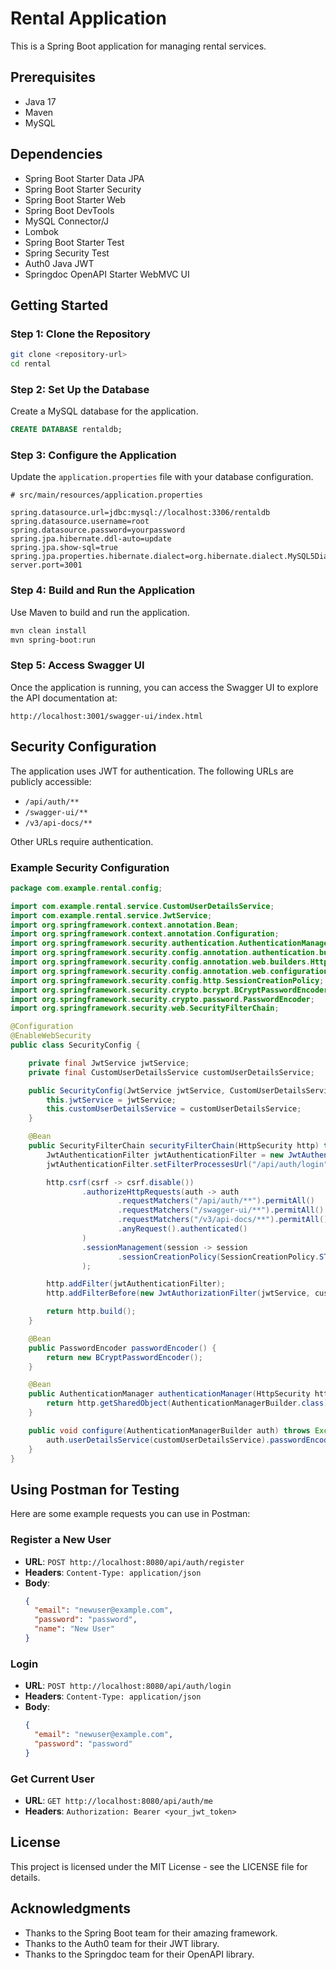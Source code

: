 # Rental Application

This is a Spring Boot application for managing rental services.

## Prerequisites

- Java 17
- Maven
- MySQL

## Dependencies

- Spring Boot Starter Data JPA
- Spring Boot Starter Security
- Spring Boot Starter Web
- Spring Boot DevTools
- MySQL Connector/J
- Lombok
- Spring Boot Starter Test
- Spring Security Test
- Auth0 Java JWT
- Springdoc OpenAPI Starter WebMVC UI

## Getting Started

### Step 1: Clone the Repository

```bash
git clone <repository-url>
cd rental
```

### Step 2: Set Up the Database

Create a MySQL database for the application.

```sql
CREATE DATABASE rentaldb;
```

### Step 3: Configure the Application

Update the `application.properties` file with your database configuration.

```properties
# src/main/resources/application.properties

spring.datasource.url=jdbc:mysql://localhost:3306/rentaldb
spring.datasource.username=root
spring.datasource.password=yourpassword
spring.jpa.hibernate.ddl-auto=update
spring.jpa.show-sql=true
spring.jpa.properties.hibernate.dialect=org.hibernate.dialect.MySQL5Dialect
server.port=3001
```

### Step 4: Build and Run the Application

Use Maven to build and run the application.

```bash
mvn clean install
mvn spring-boot:run
```

### Step 5: Access Swagger UI

Once the application is running, you can access the Swagger UI to explore the API documentation at:

```
http://localhost:3001/swagger-ui/index.html
```

## Security Configuration

The application uses JWT for authentication. The following URLs are publicly accessible:

- `/api/auth/**`
- `/swagger-ui/**`
- `/v3/api-docs/**`

Other URLs require authentication.

### Example Security Configuration

```java
package com.example.rental.config;

import com.example.rental.service.CustomUserDetailsService;
import com.example.rental.service.JwtService;
import org.springframework.context.annotation.Bean;
import org.springframework.context.annotation.Configuration;
import org.springframework.security.authentication.AuthenticationManager;
import org.springframework.security.config.annotation.authentication.builders.AuthenticationManagerBuilder;
import org.springframework.security.config.annotation.web.builders.HttpSecurity;
import org.springframework.security.config.annotation.web.configuration.EnableWebSecurity;
import org.springframework.security.config.http.SessionCreationPolicy;
import org.springframework.security.crypto.bcrypt.BCryptPasswordEncoder;
import org.springframework.security.crypto.password.PasswordEncoder;
import org.springframework.security.web.SecurityFilterChain;

@Configuration
@EnableWebSecurity
public class SecurityConfig {

    private final JwtService jwtService;
    private final CustomUserDetailsService customUserDetailsService;

    public SecurityConfig(JwtService jwtService, CustomUserDetailsService customUserDetailsService) {
        this.jwtService = jwtService;
        this.customUserDetailsService = customUserDetailsService;
    }

    @Bean
    public SecurityFilterChain securityFilterChain(HttpSecurity http) throws Exception {
        JwtAuthenticationFilter jwtAuthenticationFilter = new JwtAuthenticationFilter(authenticationManager(http), jwtService);
        jwtAuthenticationFilter.setFilterProcessesUrl("/api/auth/login");

        http.csrf(csrf -> csrf.disable())
                .authorizeHttpRequests(auth -> auth
                        .requestMatchers("/api/auth/**").permitAll()
                        .requestMatchers("/swagger-ui/**").permitAll()
                        .requestMatchers("/v3/api-docs/**").permitAll()
                        .anyRequest().authenticated()
                )
                .sessionManagement(session -> session
                        .sessionCreationPolicy(SessionCreationPolicy.STATELESS)
                );

        http.addFilter(jwtAuthenticationFilter);
        http.addFilterBefore(new JwtAuthorizationFilter(jwtService, customUserDetailsService), JwtAuthenticationFilter.class);

        return http.build();
    }

    @Bean
    public PasswordEncoder passwordEncoder() {
        return new BCryptPasswordEncoder();
    }

    @Bean
    public AuthenticationManager authenticationManager(HttpSecurity http) throws Exception {
        return http.getSharedObject(AuthenticationManagerBuilder.class).build();
    }

    public void configure(AuthenticationManagerBuilder auth) throws Exception {
        auth.userDetailsService(customUserDetailsService).passwordEncoder(passwordEncoder());
    }
}
```

## Using Postman for Testing

Here are some example requests you can use in Postman:

### Register a New User

- **URL**: `POST http://localhost:8080/api/auth/register`
- **Headers**: `Content-Type: application/json`
- **Body**:
  ```json
  {
    "email": "newuser@example.com",
    "password": "password",
    "name": "New User"
  }
  ```

### Login

- **URL**: `POST http://localhost:8080/api/auth/login`
- **Headers**: `Content-Type: application/json`
- **Body**:
  ```json
  {
    "email": "newuser@example.com",
    "password": "password"
  }
  ```

### Get Current User

- **URL**: `GET http://localhost:8080/api/auth/me`
- **Headers**: `Authorization: Bearer <your_jwt_token>`

## License

This project is licensed under the MIT License - see the LICENSE file for details.

## Acknowledgments

- Thanks to the Spring Boot team for their amazing framework.
- Thanks to the Auth0 team for their JWT library.
- Thanks to the Springdoc team for their OpenAPI library.
